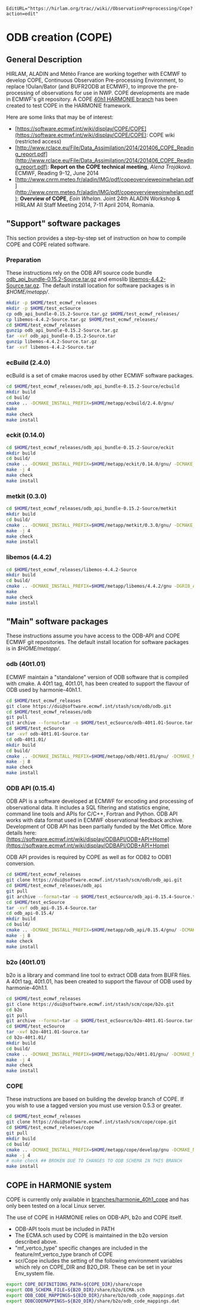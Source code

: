 ```@meta
EditURL="https://hirlam.org/trac//wiki//ObservationPreprocessing/Cope?action=edit"
```
# ODB creation (COPE)
## General Description
HIRLAM, ALADIN and Météo France are working together with ECMWF to develop COPE, Continuous Observation Pre-processing Environment, to replace !Oulan/Bator (and BUFR2ODB at ECMWF), to improve the pre-processing of observations for use in NWP. COPE developments are made in ECMWF's git repository. A COPE [40h1 HARMONIE branch](https://hirlam.org/trac/browser/branches/harmonie_40h1_cope) has been created to test COPE in the HARMONIE framework.

Here are some links that may be of interest:
 * [https://software.ecmwf.int/wiki/display/COPE/COPE](https://software.ecmwf.int/wiki/display/COPE/COPE): COPE wiki (restricted access)
 * [http://www.rclace.eu/File/Data_Assimilation/2014/201406_COPE_Reading_report.pdf](http://www.rclace.eu/File/Data_Assimilation/2014/201406_COPE_Reading_report.pdf): **Report on the COPE technical meeting**, *Alena Trojáková*.  ECMWF, Reading 9-12, June 2014
 * [http://www.cnrm.meteo.fr/aladin/IMG/pdf/copeovervieweoinwhelan.pdf](http://www.cnrm.meteo.fr/aladin/IMG/pdf/copeovervieweoinwhelan.pdf): **Overview of COPE**, *Eoin Whelan*. Joint 24th ALADIN Workshop & HIRLAM All Staff Meeting 2014, 7-11 April 2014, Romania.

## "Support" software packages
This section provides a step-by-step set of instruction on how to compile COPE and COPE related software.
### Preparation
These instructions rely on the ODB API source code bundle [odb_api_bundle-0.15.2-Source.tar.gz](https://software.ecmwf.int/wiki/display/ODBAPI/Releases) and emoslib [libemos-4.4.2-Source.tar.gz](https://software.ecmwf.int/wiki/display/EMOS/Releases). The default install location for software packages is in *$HOME/metapp/*.
```bash
mkdir -p $HOME/test_ecmwf_releases
mkdir -p $HOME/test_ecSource
cp odb_api_bundle-0.15.2-Source.tar.gz $HOME/test_ecmwf_releases/
cp libemos-4.4.2-Source.tar.gz $HOME/test_ecmwf_releases/
cd $HOME/test_ecmwf_releases
gunzip odb_api_bundle-0.15.2-Source.tar.gz
tar -xvf odb_api_bundle-0.15.2-Source.tar
gunzip libemos-4.4.2-Source.tar.gz
tar -xvf libemos-4.4.2-Source.tar
```

### ecBuild (2.4.0)
ecBuild is a set of cmake macros used by other ECMWF software packages.
```bash
cd $HOME/test_ecmwf_releases/odb_api_bundle-0.15.2-Source/ecbuild
mkdir build
cd build/
cmake .. -DCMAKE_INSTALL_PREFIX=$HOME/metapp/ecbuild/2.4.0/gnu/
make
make check
make install
```

### eckit (0.14.0)

```bash
cd $HOME/test_ecmwf_releases/odb_api_bundle-0.15.2-Source/eckit
mkdir build
cd build/
cmake .. -DCMAKE_INSTALL_PREFIX=$HOME/metapp/eckit/0.14.0/gnu/ -DCMAKE_MODULE_PATH=$HOME/metapp/ecbuild/2.4.0/gnu/share/ecbuild/cmake
make -j 4
make check
make install
```

### metkit (0.3.0)
```bash
cd $HOME/test_ecmwf_releases/odb_api_bundle-0.15.2-Source/metkit
mkdir build
cd build/
cmake .. -DCMAKE_INSTALL_PREFIX=$HOME/metapp/metkit/0.3.0/gnu/ -DCMAKE_MODULE_PATH=$HOME/metapp/ecbuild/2.4.0/gnu/share/ecbuild/cmake/ -DECKIT_PATH=$HOME/metapp/eckit/0.14.0/gnu/
make -j 4
make check
make install
```

### libemos (4.4.2)
```bash
cd $HOME/test_ecmwf_releases/libemos-4.4.2-Source
mkdir build
cd build/
cmake .. -DCMAKE_INSTALL_PREFIX=$HOME/metapp/libemos/4.4.2/gnu -DGRIB_API_PATH=PATH_TO_GRIBAPI
make
make check
make install
```

## "Main" software packages
These instructions assume you have access to the ODB-API and COPE ECMWF git repositories. The default install location for software packages is in *$HOME/metapp/*.
### odb (40t1.01)
ECMWF maintain a "standalone" version of ODB software that is compiled with cmake. A 40t1 tag, 40t1.01, has been created to support the flavour of ODB used by harmonie-40h1.1.
```bash
cd $HOME/test_ecmwf_releases
git clone https://dui@software.ecmwf.int/stash/scm/odb/odb.git
cd $HOME/test_ecmwf_releases/odb
git pull
git archive --format=tar -o $HOME/test_ecSource/odb-40t1.01-Source.tar --prefix=odb-40t1.01/ 40t1.01
cd $HOME/test_ecSource
tar -xvf odb-40t1.01-Source.tar
cd odb-40t1.01/
mkdir build
cd build/
cmake .. -DCMAKE_INSTALL_PREFIX=$HOME/metapp/odb/40t1.01/gnu/ -DCMAKE_MODULE_PATH=$HOME/metapp/ecbuild/2.4.0/gnu/share/ecbuild/cmake/ -DODB_SCHEMAS="ECMA;CCMA"
make -j 8
make check
make install
```

### ODB API (0.15.4)
ODB API is a software developed at ECMWF for encoding and processing of observational data. It includes a SQL filtering and statistics engine, command line tools and APIs for C/C++, Fortran and Python. ODB API works with data format used in ECMWF observational feedback archive. Development of ODB API has been partially funded by the Met Office. More details here: [https://software.ecmwf.int/wiki/display/ODBAPI/ODB+API+Home](https://software.ecmwf.int/wiki/display/ODBAPI/ODB+API+Home)

ODB API provides is required by COPE as well as for ODB2 to ODB1 conversion. 
```bash
cd $HOME/test_ecmwf_releases
git clone https://dui@software.ecmwf.int/stash/scm/odb/odb_api.git
cd $HOME/test_ecmwf_releases/odb_api
git pull
git archive --format=tar -o $HOME/test_ecSource/odb_api-0.15.4-Source.tar --prefix=odb_api-0.15.4/ 0.15.4
cd $HOME/test_ecSource
tar -xvf odb_api-0.15.4-Source.tar
cd odb_api-0.15.4/
mkdir build
cd build/
cmake .. -DCMAKE_INSTALL_PREFIX=$HOME/metapp/odb_api/0.15.4/gnu/ -DCMAKE_MODULE_PATH=$HOME/metapp/ecbuild/2.4.0/gnu/share/ecbuild/cmake/  -DECKIT_PATH=$HOME/metapp/eckit/0.14.0/gnu/ -DMETKIT_PATH=$HOME/metapp/metkit/0.3.0/gnu -DENABLE_MIGRATOR=ON -DODB_PATH=$HOME/metapp/odb/40t1.01/gnu -DENABLE_FORTRAN=ON -DENABLE_PYTHON=ON -DENABLE_NETCDF=ON
make -j 8
make check
make install
```

### b2o (40t1.01)
b2o is a library and command line tool to extract ODB data from BUFR files. A 40t1 tag, 40t1.01, has been created to support the flavour of ODB used by harmonie-40h1.1.
```bash
cd $HOME/test_ecmwf_releases
git clone https://dui@software.ecmwf.int/stash/scm/cope/b2o.git
cd b2o
git pull
git archive --format=tar -o $HOME/test_ecSource/b2o-40t1.01-Source.tar --prefix=b2o-40t1.01/ 40t1.01
cd $HOME/test_ecSource
tar -xvf b2o-40t1.01-Source.tar
cd b2o-40t1.01/
mkdir build
cd build/
cmake .. -DCMAKE_INSTALL_PREFIX=$HOME/metapp/b2o/40t1.01/gnu/ -DCMAKE_MODULE_PATH=$HOME/metapp/ecbuild/2.4.0/gnu/share/ecbuild/cmake/ -DLIBEMOS_PATH=$HOME/metapp/libemos/4.4.2/gnu/ -DECKIT_PATH=$HOME/metapp/eckit/0.14.0/gnu/ -DODB_API_PATH=$HOME/metapp/odb_api/0.15.4/gnu
make -j 4
make check
make install
```

### COPE
These instructions are based on building the develop branch of COPE. If you wish to use a tagged version you must use version 0.5.3 or greater.
```bash
cd $HOME/test_ecmwf_releases
git clone https://dui@software.ecmwf.int/stash/scm/cope/cope.git
cd $HOME/test_ecmwf_releases/cope
git pull
mkdir build
cd build/
cmake .. -DCMAKE_INSTALL_PREFIX=$HOME/metapp/cope/develop/gnu -DCMAKE_MODULE_PATH=$HOME/metapp/ecbuild/2.4.0/gnu/share/ecbuild/cmake/ -DECKIT_PATH=$HOME/metapp/eckit/0.14.0/gnu/ -DODB_API_PATH=$HOME/metapp/odb_api/0.15.4/gnu -DB2O_PATH=$HOME/metapp/b2o/40t1.01/gnu -DCMAKE_PREFIX_PATH=$HOME/metapp/libemos/4.4.2/gnu/
make -j 4
# make check ## BROKEN DUE TO CHANGES TO ODB SCHEMA IN THIS BRANCH
make install
```

## COPE in HARMONIE system
COPE is currently only available in [branches/harmonie_40h1_cope](https://hirlam.org/trac/browser/branches/harmonie_40h1_cope) and has only been tested on a local Linux server.

The use of COPE in HARMONIE relies on ODB-API, b2o and COPE itself. 
 * ODB-API tools must be included in PATH
 * The ECMA.sch used by COPE is maintained in the b2o version described above. 
 * "mf_vertco_type" specific changes are included in the feature/mf_vertco_type branch of COPE
 * scr/Cope includes the setting of the following environment variables which rely on COPE_DIR and B2O_DIR. These can be set in your Env_system file.
```bash
export COPE_DEFINITIONS_PATH=${COPE_DIR}/share/cope
export ODB_SCHEMA_FILE=${B2O_DIR}/share/b2o/ECMA.sch
export ODB_CODE_MAPPINGS=${B2O_DIR}/share/b2o/odb_code_mappings.dat
export ODBCODEMAPPINGS=${B2O_DIR}/share/b2o/odb_code_mappings.dat
```
